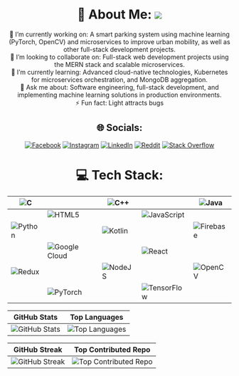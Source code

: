 <div align="center">
  
# 💫 About Me: [![](https://visitcount.itsvg.in/api?id=ShaiShillo&icon=0&color=0)](https://visitcount.itsvg.in)<br>
 🔭 I’m currently working on: A smart parking system using machine learning (PyTorch, OpenCV) and microservices to improve urban mobility, as well as other full-stack development projects.<br>
 🤝 I’m looking to collaborate on: Full-stack web development projects using the MERN stack and scalable microservices.<br>
 🧠 I’m currently learning: Advanced cloud-native technologies, Kubernetes for microservices orchestration, and MongoDB aggregation.<br>
 💬 Ask me about: Software engineering, full-stack development, and implementing machine learning solutions in production environments.<br>
 ⚡ Fun fact: Light attracts bugs

## 🌐 Socials: 
[![Facebook](https://img.shields.io/badge/Facebook-%231877F2.svg?logo=Facebook&logoColor=white)](https://facebook.com/ShaiShillo) 
[![Instagram](https://img.shields.io/badge/Instagram-%23E4405F.svg?logo=Instagram&logoColor=white)](https://instagram.com/shai_shillo) 
[![LinkedIn](https://img.shields.io/badge/LinkedIn-%230077B5.svg?logo=linkedin&logoColor=white)](https://linkedin.com/in/Shai-Shillo) 
[![Reddit](https://img.shields.io/badge/Reddit-%23FF4500.svg?logo=Reddit&logoColor=white)](https://reddit.com/user/Num_Pie) 
[![Stack Overflow](https://img.shields.io/badge/-Stackoverflow-FE7A16?logo=stack-overflow&logoColor=white)](https://stackoverflow.com/users/21207136) 

# 💻 Tech Stack:
| ![C](https://img.shields.io/badge/c-%2300599C.svg?style=flat&logo=c&logoColor=white) |  | ![C++](https://img.shields.io/badge/c++-%2300599C.svg?style=flat&logo=c%2B%2B&logoColor=white) |  | ![Java](https://img.shields.io/badge/java-%23ED8B00.svg?style=flat&logo=openjdk&logoColor=white) |
| --- | --- | --- | --- | --- |
|  | ![HTML5](https://img.shields.io/badge/html5-%23E34F26.svg?style=flat&logo=html5&logoColor=white) |  | ![JavaScript](https://img.shields.io/badge/javascript-%23323330.svg?style=flat&logo=javascript&logoColor=%23F7DF1E) |  |
| ![Python](https://img.shields.io/badge/python-3670A0?style=flat&logo=python&logoColor=ffdd54) |  | ![Kotlin](https://img.shields.io/badge/kotlin-%237F52FF.svg?style=flat&logo=kotlin&logoColor=white) |  | ![Firebase](https://img.shields.io/badge/firebase-%23039BE5.svg?style=flat&logo=firebase) |
|  | ![Google Cloud](https://img.shields.io/badge/GoogleCloud-%234285F4.svg?style=flat&logo=google-cloud&logoColor=white) |  | ![React](https://img.shields.io/badge/react-%2320232a.svg?style=flat&logo=react&logoColor=%2361DAFB) |  |
| ![Redux](https://img.shields.io/badge/redux-%23593d88.svg?style=flat&logo=redux&logoColor=white) |  | ![NodeJS](https://img.shields.io/badge/node.js-6DA55F?style=flat&logo=node.js&logoColor=white) |  | ![OpenCV](https://img.shields.io/badge/opencv-%23white.svg?style=flat&logo=opencv&logoColor=white) |
|  | ![PyTorch](https://img.shields.io/badge/PyTorch-%23EE4C2C.svg?style=flat&logo=PyTorch&logoColor=white) |  | ![TensorFlow](https://img.shields.io/badge/TensorFlow-%23FF6F00.svg?style=flat&logo=TensorFlow&logoColor=white) |  | 






| GitHub Stats | Top Languages |
| --- | --- |
| ![GitHub Stats](https://github-readme-stats.vercel.app/api?username=ShaiShillo&theme=nightowl&hide_border=false&include_all_commits=true&count_private=true) | ![Top Languages](https://github-readme-stats.vercel.app/api/top-langs/?username=ShaiShillo&theme=nightowl&hide_border=false&include_all_commits=true&count_private=true&layout=compact) |





| GitHub Streak | Top Contributed Repo |
| --- | --- |
| ![GitHub Streak](https://github-readme-streak-stats.herokuapp.com/?user=ShaiShillo&theme=nightowl&hide_border=false) | ![Top Contributed Repo](https://github-contributor-stats.vercel.app/api?username=ShaiShillo&limit=5&theme=nightowl&combine_all_yearly_contributions=true) |
</div>
